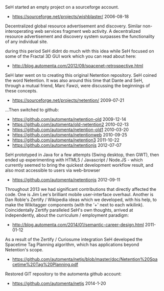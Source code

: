 SeH started an empty project on a sourceforge account.

*   https://sourceforge.net/projects/wishblaster/ 2006-08-18

Decentralized global resource advertisement and discovery. Similar non-interoperating web services fragment web activity. A decentralized resource advertisement and discovery system surpasses the functionality of any individual site.

during this period SeH didnt do much with this idea while SeH focused on some of the Fractal 3D GUI work which you can read about here: 

*   http://blog.automenta.com/2012/09/spacenet-retrospective.html

SeH later went on to creating this original Netention repository.  SeH coined the word Netention.  It was also around this time that Dante and SeH, through a mutual friend, Marc Fawzi, were discussing the beginnings of these concepts.

*   https://sourceforge.net/projects/netention/ 2009-07-21

...Then switched to github:

*   https://github.com/automenta/netention-old 2009-12-14
*   https://github.com/automenta/old-netention2 2010-02-13
*   https://github.com/automenta/netention-old1 2010-03-20
*   https://github.com/automenta/netentionweb 2010-09-25
*   https://github.com/automenta/netention3 2011-10-22
*   https://github.com/automenta/netentionjs 2012-07-07

SeH prototyped in Java for a few attempts (Swing desktop, then GWT), then ended up experimenting with HTML5 / Javascript / Node.JS - which currently seemed to bring the quickest development workflow result, and also most accessible to users via web-browser

*   https://github.com/automenta/netentionjs 2012-09-11

Throughout 2013 we had significant contributions that directly affected the code. One is Jim Lee's brilliant mobile user-interface overhaul.  Another is Dan Roble's Zertify / Wikipedia ideas which we developed, with his help, to make the Wikitagger components (with the '+' next to each wikilink).  Coincidentally Zertify paralleled SeH's own thoughts, arrived at independently, about the curriculum / employment paradigm:

*   http://blog.automenta.com/2014/01/semantic-career-design.html 2011-01-12

As a result of the Zertify / Curiosume integration SeH developed the Spacetime Tag Planning algorithm, which has applications beyond Netention's scope.

*   https://github.com/automenta/netjs/blob/master/doc/Netention%20Spacetime%20Tag%20Planning.pdf

Restored GIT repository to the automenta github account:

*   https://github.com/automenta/netjs 2014-1-20

